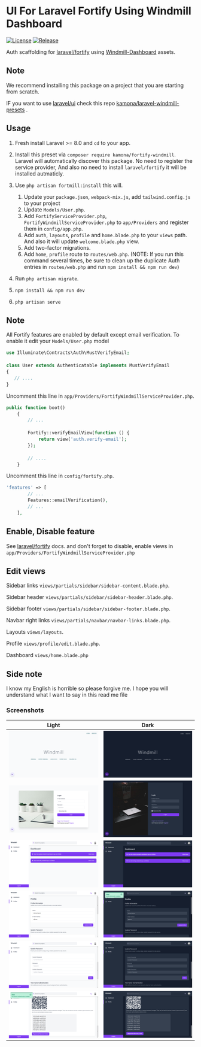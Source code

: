 # UI For Laravel Fortify Using Windmill Dashboard

[![License](https://img.shields.io/github/license/Kamona-WD/fortify-windmill)](https://github.com/Kamona-WD/fortify-windmill/blob/master/LICENSE.md)
[![Release](https://img.shields.io/github/release/Kamona-WD/fortify-windmill)](https://github.com/Kamona-WD/fortify-windmill/releases)

Auth scaffolding for [laravel/fortify](https://github.com/laravel/fortify) using [Windmill-Dashboard](https://github.com/estevanmaito/windmill-dashboard) assets.

## Note

We recommend installing this package on a project that you are starting from scratch.

IF you want to use [laravel/ui](https://github.com/laravel/ui) check this repo [kamona/laravel-windmill-presets](https://github.com/Kamona-WD/laravel-windmill-presets) .

## Usage

1. Fresh install Laravel >= 8.0 and `cd` to your app.
2. Install this preset via `composer require kamona/fortify-windmill`. Laravel will automatically discover this package. No need to register the service provider,
   And also no need to install `laravel/fortify` it will be installed autmaticly.

3. Use `php artisan fortmill:install` this will.
   1. Update your `package.json`, `webpack-mix.js`, add `tailwind.config.js` to your project
   2. Update `Models/User.php`.
   3. Add `FortifyServiceProvider.php`, `FortifyWindmillServiceProvider.php` to `app/Providers` and register them in `config/app.php`.
   4. Add `auth`, `layouts`, `profile` and `home.blade.php` to your `views` path. And also it will update `welcome.blade.php` view.
   5. Add two-factor migrations.
   6. Add `home`, `profile` route to `routes/web.php`.
      (NOTE: If you run this command several times, be sure to clean up the duplicate Auth entries in `routes/web.php` and run `npm install && npm run dev`)
4. Run `php artisan migrate`.
5. `npm install && npm run dev`
6. `php artisan serve`

## Note

All Fortify features are enabled by default except email verification. To enable it edit your `Models/User.php` model

```php
use Illuminate\Contracts\Auth\MustVerifyEmail;

class User extends Authenticatable implements MustVerifyEmail
{
   // ....
}
```

Uncomment this line in `app/Providers/FortifyWindmillServiceProvider.php`.

```php
public function boot()
    {
        // ...

        Fortify::verifyEmailView(function () {
            return view('auth.verify-email');
        });

        // ....
    }
```

Uncomment this line in `config/fortify.php`.

```php
'features' => [
        // ...
        Features::emailVerification(),
        // ...
    ],
```

## Enable, Disable feature

See [laravel/fortify](https://github.com/laravel/fortify#readme) docs. and don't forget to disable, enable views in `app/Providers/FortifyWindmillServiceProvider.php`

## Edit views

Sidebar links `views/partials/sidebar/sidebar-content.blade.php`.

Sidebar header `views/partials/sidebar/sidebar-header.blade.php`.

Sidebar footer `views/partials/sidebar/sidebar-footer.blade.php`.

Navbar right links `views/partials/navbar/navbar-links.blade.php`.

Layouts `views/layouts`.

Profile `views/profile/edit.blade.php`.

Dashboard `views/home.blade.php`

## Side note

I know my English is horrible so please forgive me. I hope you will understand what I want to say in this read me file

### Screenshots

| Light                                                | Dark                                                |
| ---------------------------------------------------- | --------------------------------------------------- |
| ![Welcome Light](/screens/welcome-light.png)         | ![Welcome Dark](/screens/welcome-dark.png)          |
| ![Login Light](/screens/login-light.png)             | ![Login Dark](/screens/login-dark.png)              |
| ![Dashboard Light](/screens/home-light.png)          | ![Dashboard Dark](/screens/home-dark.png)           |
| ![Profile Light](screens/profile-light.png)          | ![Profile Dark](/screens/profile-dark.png)          |
| ![Profile Light](screens/profile-password-light.png) | ![Profile Dark](/screens/profile-password-dark.png) |
| ![Profile Light](screens/two-factor-light.png)       | ![Profile Dark](/screens/two-factor-dark.png)       |
